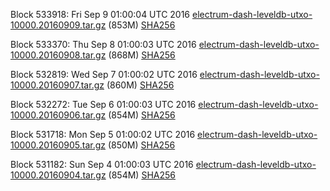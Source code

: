 Block 533918: Fri Sep  9 01:00:04 UTC 2016 [electrum-dash-leveldb-utxo-10000.20160909.tar.gz](https://transfer.sh/97zCI/electrum-dash-leveldb-utxo-10000.20160909.tar.gz) (853M) [SHA256](https://transfer.sh/qqirD/electrum-dash-leveldb-utxo-10000.20160909.tar.gz.sha256)

Block 533370: Thu Sep  8 01:00:03 UTC 2016 [electrum-dash-leveldb-utxo-10000.20160908.tar.gz](https://transfer.sh/bmACr/electrum-dash-leveldb-utxo-10000.20160908.tar.gz) (868M) [SHA256](https://transfer.sh/zPy8e/electrum-dash-leveldb-utxo-10000.20160908.tar.gz.sha256)

Block 532819: Wed Sep  7 01:00:02 UTC 2016 [electrum-dash-leveldb-utxo-10000.20160907.tar.gz](https://transfer.sh/FPwxj/electrum-dash-leveldb-utxo-10000.20160907.tar.gz) (860M) [SHA256](https://transfer.sh/72Y1B/electrum-dash-leveldb-utxo-10000.20160907.tar.gz.sha256)

Block 532272: Tue Sep  6 01:00:03 UTC 2016 [electrum-dash-leveldb-utxo-10000.20160906.tar.gz](https://transfer.sh/CGITc/electrum-dash-leveldb-utxo-10000.20160906.tar.gz) (854M) [SHA256](https://transfer.sh/WTq7t/electrum-dash-leveldb-utxo-10000.20160906.tar.gz.sha256)

Block 531718: Mon Sep  5 01:00:02 UTC 2016 [electrum-dash-leveldb-utxo-10000.20160905.tar.gz](https://transfer.sh/dxlVi/electrum-dash-leveldb-utxo-10000.20160905.tar.gz) (850M) [SHA256](https://transfer.sh/11gxDD/electrum-dash-leveldb-utxo-10000.20160905.tar.gz.sha256)

Block 531182: Sun Sep  4 01:00:03 UTC 2016 [electrum-dash-leveldb-utxo-10000.20160904.tar.gz](https://transfer.sh/rFZck/electrum-dash-leveldb-utxo-10000.20160904.tar.gz) (854M) [SHA256](https://transfer.sh/wj1Ol/electrum-dash-leveldb-utxo-10000.20160904.tar.gz.sha256)
